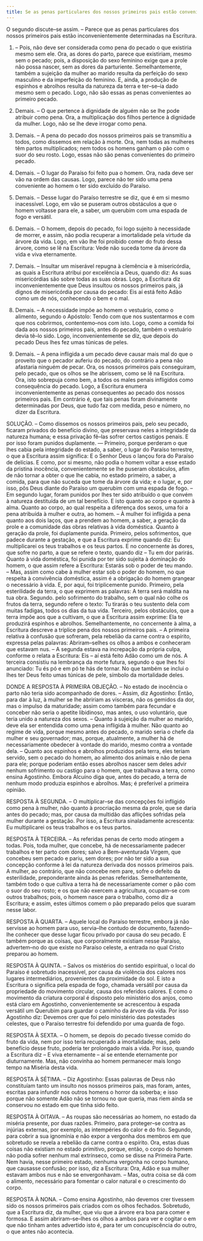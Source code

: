 ```yaml
---
title: Se as penas particulares dos nossos primeiros pais estão convenientemente determinadas na Escritura
---
```


O segundo discute–se assim. – Parece que as penas particulares dos nossos primeiros pais estão inconvenientemente determinadas na Escritura.  

1. – Pois, não deve ser considerada como pena do pecado o que existiria mesmo sem ele. Ora, as dores do parto, parece que existiriam, mesmo sem o pecado; pois, a disposição do sexo feminino exige que a prole não possa nascer, sem as dores da parturiente. Semelhantemente, também a sujeição da mulher ao marido resulta da perfeição do sexo masculino e da imperfeição do feminino. E, ainda, a produção de espinhos e abrolhos resulta da natureza da terra e ter–se–ia dado mesmo sem o pecado. Logo, não são essas as penas convenientes ao primeiro pecado.  

2. Demais. – O que pertence à dignidade de alguém não se lhe pode atribuir como pena. Ora, a multiplicação dos filhos pertence à dignidade da mulher. Logo, não se lhe deve irrogar como pena.  

3. Demais. – A pena do pecado dos nossos primeiros pais se transmitiu a todos, como dissemos em relação à morte. Ora, nem todas as mulheres têm partos multiplicados; nem todos os homens ganham o pão com o suor do seu rosto. Logo, essas não são penas convenientes do primeiro pecado. 

4. Demais. – O lugar do Paraíso foi feito pua o homem. Ora, nada deve ser vão na ordem das causas. Logo, parece não ter sido uma pena conveniente ao homem o ter sido excluído do Paraíso.  

5. Demais. – Desse lugar do Paraíso terrestre se diz, que é em si mesmo inacessível. Logo, em vão se puseram outros obstáculos a que o homem voltasse para ele, a saber, um querubim com uma espada de fogo e versátil.  

6. Demais. – O homem, depois do pecado, foi logo sujeito à necessidade de morrer, e assim, não podia recuperar a imortalidade pela virtude da árvore da vida. Logo, em vão lhe foi proibido comer do fruto dessa árvore, como se lê na Escritura: Vede não suceda tome da árvore da vida e viva eternamente.  

7. Demais. – Insultar um miserável repugna à clemência e à misericórdia, as quais a Escritura atribui por excelência a Deus, quando diz: As suas misericórdias são sobre todas as suas obras. Logo, a Escritura diz inconvenientemente que Deus insultou os nossos primeiros pais, já dignos de misericórdia por causa do pecado: Eis aí está feito Adão como um de nós, conhecendo o bem e o mal.  

8. Demais. – A necessidade impõe ao homem o vestuário, como o alimento, segundo o Apóstolo: Tendo com que nos sustentarmos e com que nos cobrirmos, contentemo–nos com isto. Logo, como a comida foi dada aos nossos primeiros pais, antes do pecado, também o vestuário devia tê–lo sido. Logo, inconvenientemente se diz, que depois do pecado Deus lhes fez umas túnicas de peles.  

9. Demais. – A pena infligida a um pecado deve causar mais mal do que o proveito que o pecador auferiu do pecado, do contrário a pena não afastaria ninguém de pecar. Ora, os nossos primeiros pais conseguiram, pelo pecado, que os olhos se lhe abrissem, como se lê na Escritura. Ora, isto sobrepuja como bem, a todos os males penais infligidos como consequência do pecado. Logo, a Escritura enumera inconvenientemente as penas consequentes ao pecado dos nossos primeiros pais.  Em contrário é, que tais penas foram divinamente determinadas por Deus, que tudo faz com medida, peso e número, no dizer da Escritura.  

SOLUÇÃO. – Como dissemos os nossos primeiros pais, pelo seu pecado, ficaram privados do benefício divino, que preservava neles a integridade da natureza humana; e essa privação fê–las sofrer certos castigos penais. E por isso foram punidos duplamente. –– Primeiro, porque perderam o que lhes cabia pela integridade do estado, a saber, o lugar do Paraíso terrestre, o que a Escritura assim significa: E o Senhor Deus o lançou fora do Paraíso de delícias. E como, por si mesmo, não podia o homem voltar a esse estado da pristina inocência, convenientemente se lhe puseram obstáculos, afim de não tornar a obter o que lhe cabia, no estado primeiro, a saber, a comida, para que não suceda que tome da árvore da vida; e o lugar, e, por isso, pôs Deus diante do Paraíso um querubim com uma espada de fogo. – Em segundo lugar, foram punidos por lhes ter sido atribuído o que convém à natureza destituída de um tal benefício. E isto quanto ao corpo e quanto à alma.  Quanto ao corpo, ao qual respeita a diferença dos sexos, uma foi a pena atribuída à mulher e outra, ao homem. – À mulher foi infligida a pena quanto aos dois laços, que a prendem ao homem, a saber, a geração da prole e a comunidade das obras relativas à vida doméstica. Quanto à geração da prole, foi duplamente punida. Primeiro, pelos sofrimentos, que padece durante a gestação, e que a Escritura exprime quando diz: Eu multiplicarei os teus trabalhos e os teus partos. E no concernente às dores, que sofre no parto, a que se refere o texto, quando diz – Tu em dor parirás. Quanto à vida doméstica, foi punida por ter sido sujeita à dominação do homem, o que assim refere a Escritura: Estarás sob o poder de teu mando. – Mas, assim como cabe à mulher estar sob o poder do homem, no que respeita à convivência doméstica, assim é a obrigação do homem grangear o necessário à vida. E, por aqui, foi triplicemente punido. Primeiro, pela esterilidade da terra, o que exprimem as palavras: A terra será maldita na tua obra. Segundo. pelo sofrimento do trabalho, sem o qual não colhe os frutos da terra, segundo refere o texto: Tu tirarás o teu sustento dela com muitas fadigas, todos os dias da tua vida. Terceiro, pelos obstáculos, que a terra impõe aos que a cultivam, o que a Escritura assim exprime: Ela te produzirá espinhos e abrolhos.  Semelhantemente, no concernente à alma, a Escritura descreve a tríplice pena dos nossos primeiros pais. – A primeira relativa à confusão que sofreram, pela rebelião da carne contra o espírito, expressa pelas palavras: Abriram–selhes os olhos a ambos e conheceram que estavam nus. – A segunda estava na increpação da própria culpa, conforme o relata a Escritura: Eis – aí está feito Adão como um de nós. A terceira consistiu na lembrança da morte futura, segundo o que lhes foi anunciado: Tu és pó e em pó te hás de tornar. No que também se inclui o lhes ter Deus feito umas túnicas de pele, símbolo da mortalidade deles.  

DONDE A RESPOSTA À PRIMEIRA OBJEÇÃO. – No estado de inocência o parto não teria sido acompanhado de dores. – Assim, diz Agostinho: Então, para dar à luz, à mulher se lhe abririam as vísceras, não os gemidos da dor, mas o impulso da maturidade; assim como também para fecundar e conceber não seria o apetite libidinoso, mas antes, o uso voluntário, que teria unido a natureza dos sexos. – Quanto à sujeição da mulher ao marido, deve ela ser entendida como uma pena infligida à mulher. Não quanto ao regime de vida, porque mesmo antes do pecado, o marido seria o chefe da mulher e seu governador; mas, porque, atualmente, a mulher há de necessariamente obedecer à vontade do marido, mesmo contra a vontade dela. – Quanto aos espinhos e abrolhos produzidos pela terra, eles teriam servido, sem o pecado do homem, ao alimento dos animais e não de pena para ele; porque poderiam então esses abrolhos nascer sem deles advir nenhum sofrimento ou castigo para o homem, que trabalhava a terra, como ensina Agostinho. Embora Alcuíno diga que, antes do pecado, a terra de nenhum modo produzia espinhos e abrolhos. Mas; é preferível a primeira opinião.  

RESPOSTA À SEGUNDA. – O multiplicar–se das concepções foi infligido como pena à mulher, não quanto à procriação mesma da prole, que se daria antes do pecado; mas, por causa da multidão das aflições sofridas pela mulher durante a gestação. Por isso, a Escritura sinaladamente acrescenta: Eu multiplicarei os teus trabalhos e os teus partos.  

RESPOSTA À TERCEIRA. – As referidas penas de certo modo atingem a todas. Pois, toda mulher, que concebe, há de necessariamente padecer trabalhos e ter parto com dores; salvo a Bem–aventurada Virgem, que concebeu sem pecado e pariu, sem dores; por não ter sido a sua concepção conforme à lei da natureza derivada dos nossos primeiros pais. A mulher, ao contrário, que não concebe nem pare, sofre o defeito da esterilidade, preponderante ainda às penas referidas. Semelhantemente, também todo o que cultiva a terra há de necessariamente comer o pão com o suor do seu rosto; e os que não exercem a agricultura, ocupam–se com outros trabalhos; pois, o homem nasce para o trabalho, como diz a Escritura; e assim, estes últimos comem o pão preparado pelos que suaram nesse labor.  

RESPOSTA À QUARTA. – Aquele local do Paraíso terrestre, embora já não servisse ao homem para uso, servia–lhe contudo de documento, fazendo–lhe conhecer que desse lugar ficou privado por causa do seu pecado. E também porque as coisas, que corporalmente existiam nesse Paraíso, advertem–no do que existe no Paraíso celeste, a entrada no qual Cristo preparou ao homem.  

RESPOSTA À QUINTA. – Salvos os mistérios do sentido espiritual, o local do Paraíso é sobretudo inacessível, por causa da violência dos calores nos lugares intermediários, provenientes da proximidade do sol. E isto a Escritura o significa pela espada de fogo, chamada versátil por causa da propriedade do movimento circular, causa dos referidos calores. E como o movimento da criatura corporal é disposto pelo ministério dos anjos, como está claro em Agostinho, convenientemente se acrescentou à espada versátil um Querubim para guardar o caminho da árvore da vida. Por isso Agostinho diz: Devemos crer que foi pelo ministério das potestades celestes, que o Paraíso terrestre foi defendido por uma guarda de fogo.  

RESPOSTA À SEXTA. – O homem, se depois do pecado tivesse comido do fruto da vida, nem por isso teria recuperado a imortalidade; mas, pelo benefício desse fruto, poderia ter prolongado mais a vida. Por isso, quando a Escritura diz – E viva eternamente – aí se entende eternamente por diuturnamente. Mas, não convinha ao homem permanecer mais longo tempo na Miséria desta vida.  

RESPOSTA À SÉTIMA. – Diz Agostinho: Essas palavras de Deus não constituíam tanto um insulto nos nossos primeiros pais, mas foram, antes, escritas para infundir nos outros homens o horror da soberba; e isso porque não somente Adão não se tornou no que queria, mas riem ainda se conservou no estado em que tinha sido feito.  

RESPOSTA À OITAVA. – As roupas são necessárias ao homem, no estado da miséria presente, por duas razões. Primeiro, para proteger–se contra as injúrias externas, por exemplo, as intempéries do calor e do frio. Segundo, para cobrir a sua ignomínia e não expor a vergonha dos membros em que sobretudo se revela a rebelião da carne contra o espírito. Ora, estas duas coisas não existiam no estado primitivo, porque, então, o corpo do homem não podia sofrer nenhum mal extrínseco, como se disse na Primeira Parte. Nem havia, nesse primeiro estado, nenhuma vergonha no corpo humano, que causasse confusão; por isso, diz a Escritura: Ora, Adão e sua mulher estavam ambos nus e não se envergonhavam. – Mas, outra coisa se dá com o alimento, necessário para fomentar o calor natural e o crescimento do corpo.  

RESPOSTA À NONA. – Como ensina Agostinho, não devemos crer tivessem sido os nossos primeiros pais criados com os olhos fechados. Sobretudo, que a Escritura diz, da mulher, que viu que a árvore era boa para comer e formosa. E assim abriram–se–lhes os olhos a ambos para ver e cogitar o em que não tinham antes advertido isto é, para ter um concupiscência do outro, o que antes não acontecia.